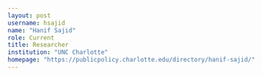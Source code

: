 ```yaml
---
layout: post
username: hsajid
name: "Hanif Sajid"
role: Current
title: Researcher
institution: "UNC Charlotte"
homepage: "https://publicpolicy.charlotte.edu/directory/hanif-sajid/"
---
```

